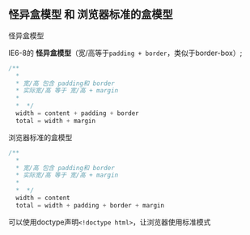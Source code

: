 ## 怪异盒模型 和 浏览器标准的盒模型

怪异盒模型  

IE6-8的 **怪异盒模型**（宽/高等于```padding + border```，类似于border-box）; 

```js
/**
  * 
  * 宽/高 包含 padding和 border
  * 实际宽/高 等于 宽/高 + margin
  * 
  *  */  
  width = content + padding + border
  total = width + margin

```

浏览器标准的盒模型

```js
/**
  * 
  * 宽/高 包含 padding和 border
  * 实际宽/高 等于 宽/高 + margin
  * 
  *  */  
  width = content
  total = width + padding + border + margin

```

可以使用doctype声明```<!doctype html>```，让浏览器使用标准模式